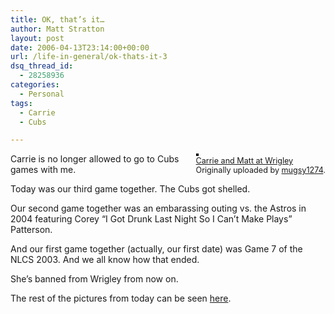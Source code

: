 ```yaml
---
title: OK, that’s it…
author: Matt Stratton
layout: post
date: 2006-04-13T23:14:00+00:00
url: /life-in-general/ok-thats-it-3
dsq_thread_id:
  - 28258936
categories:
  - Personal
tags:
  - Carrie
  - Cubs

---
```

<div style="float:right;margin-left:10px;margin-bottom:10px;">
  <a href="https://www.flickr.com/photos/mugsy/128109502/" title="photo sharing"><img src="https://static.flickr.com/45/128109502_255cf70f3e_m.jpg" alt="" style="border:solid 2px #000000;" /></a> <br /> <span style="font-size:.9em;margin-top:0;"> <a href="https://www.flickr.com/photos/mugsy/128109502/">Carrie and Matt at Wrigley</a> <br /> Originally uploaded by <a href="https://www.flickr.com/people/mugsy/">mugsy1274</a>. </span>
</div>

Carrie is no longer allowed to go to Cubs games with me.

Today was our third game together. The Cubs got shelled.

Our second game together was an embarassing outing vs. the Astros in 2004 featuring Corey &#8220;I Got Drunk Last Night So I Can&#8217;t Make Plays&#8221; Patterson.

And our first game together (actually, our first date) was Game 7 of the NLCS 2003. And we all know how that ended.

She&#8217;s banned from Wrigley from now on. 

The rest of the pictures from today can be seen [here][1].

 [1]: https://www.flickr.com/photos/mugsy/sets/72057594106486809/
